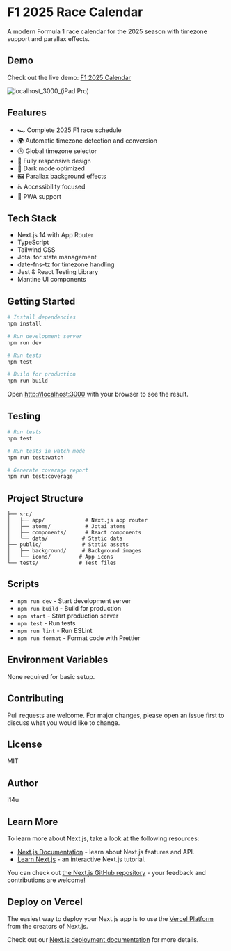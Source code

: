 # F1 2025 Race Calendar

A modern Formula 1 race calendar for the 2025 season with timezone support and parallax effects.

## Demo
Check out the live demo: [F1 2025 Calendar](https://f1-calendar-50qrklwuy-team-i14u.vercel.app/)

![localhost_3000_(iPad Pro)](https://github.com/user-attachments/assets/0f1652b7-2a79-4981-816c-34ae2f426dfb)


## Features
- 🏎️ Complete 2025 F1 race schedule
- 🌍 Automatic timezone detection and conversion
- 🕒 Global timezone selector
- 📱 Fully responsive design
- 🌙 Dark mode optimized
- 🖼️ Parallax background effects
- ♿ Accessibility focused
- 📱 PWA support

## Tech Stack
- Next.js 14 with App Router
- TypeScript
- Tailwind CSS
- Jotai for state management
- date-fns-tz for timezone handling
- Jest & React Testing Library
- Mantine UI components

## Getting Started

```bash
# Install dependencies
npm install

# Run development server
npm run dev

# Run tests
npm test

# Build for production
npm run build
```

Open [http://localhost:3000](http://localhost:3000) with your browser to see the result.

## Testing

```bash
# Run tests
npm test

# Run tests in watch mode
npm run test:watch

# Generate coverage report
npm run test:coverage
```

## Project Structure
```
├── src/
│   ├── app/             # Next.js app router
│   ├── atoms/           # Jotai atoms
│   ├── components/      # React components
│   └── data/           # Static data
├── public/             # Static assets
│   ├── background/     # Background images
│   └── icons/         # App icons
└── tests/             # Test files
```

## Scripts
- `npm run dev` - Start development server
- `npm run build` - Build for production
- `npm start` - Start production server
- `npm test` - Run tests
- `npm run lint` - Run ESLint
- `npm run format` - Format code with Prettier

## Environment Variables
None required for basic setup.

## Contributing
Pull requests are welcome. For major changes, please open an issue first to discuss what you would like to change.

## License
MIT

## Author
i14u

## Learn More

To learn more about Next.js, take a look at the following resources:

- [Next.js Documentation](https://nextjs.org/docs) - learn about Next.js features and API.
- [Learn Next.js](https://nextjs.org/learn) - an interactive Next.js tutorial.

You can check out [the Next.js GitHub repository](https://github.com/vercel/next.js) - your feedback and contributions are welcome!

## Deploy on Vercel

The easiest way to deploy your Next.js app is to use the [Vercel Platform](https://vercel.com/new?utm_medium=default-template&filter=next.js&utm_source=create-next-app&utm_campaign=create-next-app-readme) from the creators of Next.js.

Check out our [Next.js deployment documentation](https://nextjs.org/docs/app/building-your-application/deploying) for more details.
